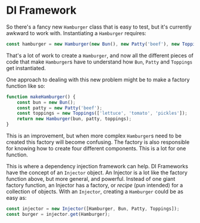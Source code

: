 # DI Framework

So there's a fancy new `Hamburger` class that is easy to test, but it's
currently awkward to work with.  Instantiating a `Hamburger` requires:

```js
const hamburger = new Hamburger(new Bun(), new Patty('beef'), new Toppings([]));
```

That's a lot of work to create a `Hamburger`, and now all the different pieces
of code that make `Hamburger`s have to understand how `Bun`, `Patty` and
`Toppings` get instantiated.

One approach to dealing with this new problem might be to make a factory
function like so:

```js
function makeHamburger() {
    const bun = new Bun();
    const patty = new Patty('beef');
    const toppings = new Toppings(['lettuce', 'tomato', 'pickles']);
    return new Hamburger(bun, patty, toppings);
}
```

This is an improvement, but when more complex `Hamburger`s need to be created
this factory will become confusing.  The factory is also responsible for
knowing how to create four different components.  This is a lot for one
function.

This is where a dependency injection framework can help.  DI Frameworks
have the concept of an `Injector` object.  An Injector is a lot like
the factory function above, but more general, and powerful.  Instead of one
giant factory function, an Injector has a factory, or _recipe_ (pun intended)
for a collection of objects.  With an `Injector`, creating a `Hamburger` could be
as easy as:

```js
const injector = new Injector([Hamburger, Bun, Patty, Toppings]);
const burger = injector.get(Hamburger);
```
